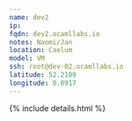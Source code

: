 ```yaml
---
name: dev2
ip:
fqdn: dev2.ocamllabs.io
notes: Naomi/Jan
location: Caelum
model: VM
ssh: root@dev-02.ocamllabs.io
latitude: 52.2109
longitude: 0.0917
---
```

{% include details.html %} 

